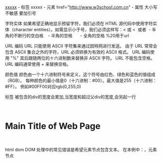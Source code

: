 
<a href="http://www.w3school.com.cn">xxxxx</a>
<a></a> - 标签
xxxxx - 元素
href="http://www.w3school.com.cn" - 属性 大小写不敏感 要加引号

字符实体
如果希望正确地显示预留字符，我们必须在 HTML 源代码中使用字符实体（character entities）。如需显示小于号，我们必须这样写：&lt; 或 &#60;
&nbsp;或者&#160; - 半角的不断行的空白格
&ensp; - 半角的空格
&emsp;  - 全角的空格
%20用于url


URL 编码
URL 只能使用 ASCII 字符集来通过因特网进行发送。
由于 URL 常常会包含 ASCII 集合之外的字符，URL 必须转换为有效的 ASCII 格式。
URL 编码使用 "%" 其后跟随两位的十六进制数来替换非 ASCII 字符。
URL 不能包含空格。URL 编码通常使用 + 来替换空格。


颜色值
颜色由一个十六进制符号来定义，这个符号由红色、绿色和蓝色的值组成（RGB）。
每种颜色的最小值是0（十六进制：#00）。最大值是255（十六进制：#FF）。
例如#00FF00对应rgb(0,255,0)


标签
被包含的div的宽度会累加,当宽度和超过父div的宽度,会另起一行

<div id="header">     <h1>Main Title of Web Page</h1> </div>

<style type="text/css">     div#container{width:500px}     div#header {background-color:#99bbbb;}     div#menu {background-color:#ffff99; height:200px; width:100px; float:left;}     div#content {background-color:#EEEEEE; height:200px; width:400px; float:left;}     div#footer {background-color:#99bbbb; clear:both; text-align:center;}     h1 {margin-bottom:0;}     h2 {margin-bottom:0; font-size:14px;}     ul {margin:0;}     li {list-style:none;} </style>


html dom
DOM 处理中的常见错误是希望元素节点包含文本。
在本例中：<title>DOM 教程</title>，元素节点 <title>，包含值为 "DOM 教程" 的文本节点。
可通过节点的 innerHTML 属性来访问文本节点的值。


默认情况下，所有 HTML 元素的位置都是静态的，并且无法移动。如需对位置进行操作，记得首先把元素的 CSS position 属性设置为 relative、fixed 或 absolute
